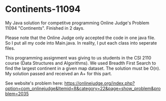# Continents-11094
My Java solution for competitve programming Online Judge's Problem 11094 "Continents". Finished in 2 days. 

Please note that the Online Judge only accepted the code in one java file. So I put all my code into Main.java. In reality, I put each class into seperate files.

This programming assignment was giving to us students in the CSI 2110 course (Data Structures and Algorithms). We used Breadth First Search to find the largest continent in a given map dataset. The solution must be O(n). My solution passed and received an A+ for this part.

See website's problem here: https://onlinejudge.org/index.php?option=com_onlinejudge&Itemid=8&category=22&page=show_problem&problem=2035
